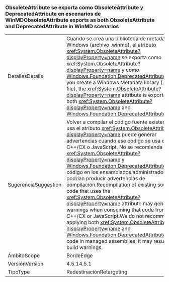 ### <a name="obsoleteattribute-exports-as-both-obsoleteattribute-and-deprecatedattribute-in-winmd-scenarios"></a><span data-ttu-id="e63bb-101">ObsoleteAttribute se exporta como ObsoleteAttribute y DeprecatedAttribute en escenarios de WinMD</span><span class="sxs-lookup"><span data-stu-id="e63bb-101">ObsoleteAttribute exports as both ObsoleteAttribute and DeprecatedAttribute in WinMD scenarios</span></span>

|   |   |
|---|---|
|<span data-ttu-id="e63bb-102">Detalles</span><span class="sxs-lookup"><span data-stu-id="e63bb-102">Details</span></span>|<span data-ttu-id="e63bb-103">Cuando se crea una biblioteca de metadatos de Windows (archivo .winmd), el atributo <xref:System.ObsoleteAttribute?displayProperty=name> se exporta como <xref:System.ObsoleteAttribute?displayProperty=name> y como [Windows.Foundation.DeprecatedAttribute](https://docs.microsoft.com/uwp/api/windows.foundation.metadata.deprecatedattribute).</span><span class="sxs-lookup"><span data-stu-id="e63bb-103">When you create a Windows Metadata library (.winmd file), the <xref:System.ObsoleteAttribute?displayProperty=name> attribute is exported as both <xref:System.ObsoleteAttribute?displayProperty=name> and [Windows.Foundation.DeprecatedAttribute](https://docs.microsoft.com/uwp/api/windows.foundation.metadata.deprecatedattribute).</span></span>|
|<span data-ttu-id="e63bb-104">Sugerencia</span><span class="sxs-lookup"><span data-stu-id="e63bb-104">Suggestion</span></span>|<span data-ttu-id="e63bb-105">Volver a compilar el código fuente existente que usa el atributo <xref:System.ObsoleteAttribute?displayProperty=name> puede generar advertencias cuando ese código se usa desde C++/CX o JavaScript. No se recomienda aplicar <xref:System.ObsoleteAttribute?displayProperty=name> y [Windows.Foundation.DeprecatedAttribute](https://docs.microsoft.com/uwp/api/windows.foundation.metadata.deprecatedattribute) al código en los ensamblados administrados; se podrían producir advertencias de compilación.</span><span class="sxs-lookup"><span data-stu-id="e63bb-105">Recompilation of existing source code that uses the <xref:System.ObsoleteAttribute?displayProperty=name> attribute may generate warnings when consuming that code from C++/CX or JavaScript.We do not recommend applying both <xref:System.ObsoleteAttribute?displayProperty=name> and [Windows.Foundation.DeprecatedAttribute](https://docs.microsoft.com/uwp/api/windows.foundation.metadata.deprecatedattribute) to code in managed assemblies; it may result in build warnings.</span></span>|
|<span data-ttu-id="e63bb-106">Ámbito</span><span class="sxs-lookup"><span data-stu-id="e63bb-106">Scope</span></span>|<span data-ttu-id="e63bb-107">Borde</span><span class="sxs-lookup"><span data-stu-id="e63bb-107">Edge</span></span>|
|<span data-ttu-id="e63bb-108">Versión</span><span class="sxs-lookup"><span data-stu-id="e63bb-108">Version</span></span>|<span data-ttu-id="e63bb-109">4.5.1</span><span class="sxs-lookup"><span data-stu-id="e63bb-109">4.5.1</span></span>|
|<span data-ttu-id="e63bb-110">Tipo</span><span class="sxs-lookup"><span data-stu-id="e63bb-110">Type</span></span>|<span data-ttu-id="e63bb-111">Redestinación</span><span class="sxs-lookup"><span data-stu-id="e63bb-111">Retargeting</span></span>|

